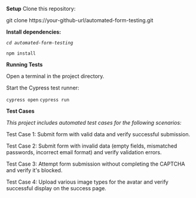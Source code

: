 **Setup**
Clone this repository:

git clone https://your-github-url/automated-form-testing.git


**Install dependencies:**

_`cd automated-form-testing`_

`npm install`

**Running Tests**

Open a terminal in the project directory.

Start the Cypress test runner:

`cypress open`
`cypress run`

**Test Cases**

_This project includes automated test cases for the following scenarios:_

Test Case 1: Submit form with valid data and verify successful submission.

Test Case 2: Submit form with invalid data (empty fields, mismatched passwords, incorrect email format) and verify validation errors.

Test Case 3: Attempt form submission without completing the CAPTCHA and verify it's blocked.

Test Case 4: Upload various image types for the avatar and verify successful display on the success page.

